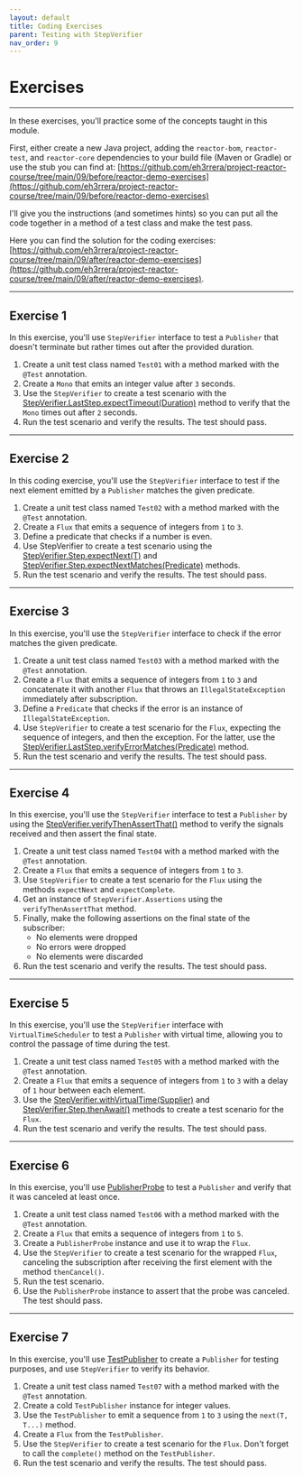 ```yaml
---
layout: default
title: Coding Exercises
parent: Testing with StepVerifier
nav_order: 9
---
```


# Exercises
---

In these exercises, you'll practice some of the concepts taught in this module.

First, either create a new Java project, adding the `reactor-bom`, `reactor-test`, and `reactor-core` dependencies to your build file (Maven or Gradle) or use the stub you can find at: [https://github.com/eh3rrera/project-reactor-course/tree/main/09/before/reactor-demo-exercises](https://github.com/eh3rrera/project-reactor-course/tree/main/09/before/reactor-demo-exercises)

I'll give you the instructions (and sometimes hints) so you can put all the code together in a method of a test class and make the test pass.

Here you can find the solution for the coding exercises: [https://github.com/eh3rrera/project-reactor-course/tree/main/09/after/reactor-demo-exercises](https://github.com/eh3rrera/project-reactor-course/tree/main/09/after/reactor-demo-exercises).

----

## Exercise 1
In this exercise, you'll use `StepVerifier` interface to test a `Publisher` that doesn't terminate but rather times out after the provided duration.
1. Create a unit test class named `Test01` with a method marked with the `@Test` annotation.
2. Create a `Mono` that emits an integer value after `3` seconds.
3. Use the `StepVerifier` to create a test scenario with the [StepVerifier.LastStep.expectTimeout(Duration)](https://projectreactor.io/docs/test/release/api/reactor/test/StepVerifier.LastStep.html#expectTimeout-java.time.Duration-) method to verify that the `Mono` times out after `2` seconds.
4. Run the test scenario and verify the results. The test should pass.

----

## Exercise 2
In this coding exercise, you'll use the `StepVerifier` interface to test if the next element emitted by a `Publisher` matches the given predicate.
1. Create a unit test class named `Test02` with a method marked with the `@Test` annotation.
2. Create a `Flux` that emits a sequence of integers from `1` to `3`.
3. Define a predicate that checks if a number is even.
4. Use StepVerifier to create a test scenario using the [StepVerifier.Step.expectNext(T)](https://projectreactor.io/docs/test/release/api/reactor/test/StepVerifier.Step.html#expectNext-T-) and [StepVerifier.Step.expectNextMatches(Predicate)](https://projectreactor.io/docs/test/release/api/reactor/test/StepVerifier.Step.html#expectNextMatches-java.util.function.Predicate-) methods.
5. Run the test scenario and verify the results. The test should pass.

----

## Exercise 3
In this exercise, you'll use the `StepVerifier` interface to check if the error matches the given predicate.
1. Create a unit test class named `Test03` with a method marked with the `@Test` annotation.
2. Create a `Flux` that emits a sequence of integers from `1` to `3` and concatenate it with another `Flux` that throws an `IllegalStateException` immediately after subscription.
3. Define a `Predicate` that checks if the error is an instance of `IllegalStateException`.
4. Use `StepVerifier` to create a test scenario for the `Flux`, expecting the sequence of integers, and then the exception. For the latter, use the [StepVerifier.LastStep.verifyErrorMatches(Predicate)](https://projectreactor.io/docs/test/release/api/reactor/test/StepVerifier.LastStep.html#verifyErrorMatches-java.util.function.Predicate-) method.
5. Run the test scenario and verify the results. The test should pass.

----

## Exercise 4
In this exercise, you'll use the `StepVerifier` interface to test a `Publisher` by using the [StepVerifier.verifyThenAssertThat()](https://projectreactor.io/docs/test/release/api/reactor/test/StepVerifier.html#verifyThenAssertThat--) method to verify the signals received and then assert the final state.
1. Create a unit test class named `Test04` with a method marked with the `@Test` annotation.
2. Create a `Flux` that emits a sequence of integers from `1` to `3`.
3. Use `StepVerifier` to create a test scenario for the `Flux` using the methods `expectNext` and `expectComplete`.
4. Get an instance of `StepVerifier.Assertions` using the `verifyThenAssertThat` method.
5. Finally, make the following assertions on the final state of the subscriber:
    - No elements were dropped
    - No errors were dropped
    - No elements were discarded
6. Run the test scenario and verify the results. The test should pass.

----

## Exercise 5
In this exercise, you'll use the `StepVerifier` interface with `VirtualTimeScheduler` to test a `Publisher` with virtual time, allowing you to control the passage of time during the test.
1. Create a unit test class named `Test05` with a method marked with the `@Test` annotation.
2. Create a `Flux` that emits a sequence of integers from `1` to `3` with a delay of `1` hour between each element.
3. Use the [StepVerifier.withVirtualTime(Supplier)](https://projectreactor.io/docs/test/release/api/reactor/test/StepVerifier.html#withVirtualTime-java.util.function.Supplier-) and [StepVerifier.Step.thenAwait()](https://projectreactor.io/docs/test/release/api/reactor/test/StepVerifier.Step.html#thenAwait--) methods to create a test scenario for the `Flux`.
4. Run the test scenario and verify the results. The test should pass.

----

## Exercise 6
In this exercise, you'll use [PublisherProbe](https://projectreactor.io/docs/test/release/api/reactor/test/publisher/PublisherProbe.html) to test a `Publisher` and verify that it was canceled at least once.
1. Create a unit test class named `Test06` with a method marked with the `@Test` annotation.
2. Create a `Flux` that emits a sequence of integers from `1` to `5`.
3. Create a `PublisherProbe` instance and use it to wrap the `Flux`.
4. Use the `StepVerifier` to create a test scenario for the wrapped `Flux`, canceling the subscription after receiving the first element with the method `thenCancel()`.
5. Run the test scenario.
6. Use the `PublisherProbe` instance to assert that the probe was canceled. The test should pass.

----

## Exercise 7
In this exercise, you'll use [TestPublisher](https://projectreactor.io/docs/test/release/api/reactor/test/publisher/TestPublisher.html) to create a `Publisher` for testing purposes, and use `StepVerifier` to verify its behavior.
1. Create a unit test class named `Test07` with a method marked with the `@Test` annotation.
2. Create a cold `TestPublisher` instance for integer values.
3. Use the `TestPublisher` to emit a sequence from `1` to `3` using the `next(T, T...)` method.
4. Create a `Flux` from the `TestPublisher`.
5. Use the `StepVerifier` to create a test scenario for the `Flux`. Don't forget to call the `complete()` method on the `TestPublisher`.
6. Run the test scenario and verify the results. The test should pass.

